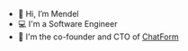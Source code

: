 - 👋 Hi, I’m Mendel
- 💻 I'm a Software Engineer
- 🚀 I'm the co-founder and CTO of [ChatForm](https://chatform.com)

<!---
mendelB/mendelB is a ✨ special ✨ repository because its `README.md` (this file) appears on your GitHub profile.
You can click the Preview link to take a look at your changes.
--->
